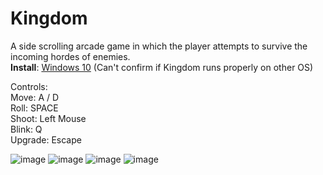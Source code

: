 # Kingdom
A side scrolling arcade game in which the player attempts to survive the incoming hordes of enemies.<br>
<b>Install</b>: [Windows 10](https://drive.google.com/drive/folders/1hyC3Yei92fugtJgrl-SnNablw6UshiIm?usp=sharing) (Can't confirm if Kingdom runs properly on other OS)

Controls: <br>
Move: A / D <br>
Roll: SPACE <br>
Shoot: Left Mouse <br>
Blink: Q <br>
Upgrade: Escape <br>

![image](https://user-images.githubusercontent.com/70382763/120469765-cbed1d80-c370-11eb-8345-a36e0cac27e3.png)
![image](https://user-images.githubusercontent.com/70382763/120467732-74e64900-c36e-11eb-8d26-0c44e3dedd00.png)
![image](https://user-images.githubusercontent.com/70382763/120469815-d9a2a300-c370-11eb-805b-5b7d2d059050.png)
![image](https://user-images.githubusercontent.com/70382763/120470232-5170cd80-c371-11eb-9bdb-cdd93d0eff73.png)



